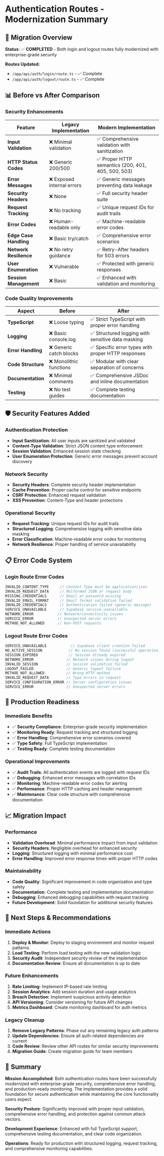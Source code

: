 # Authentication Routes - Modernization Summary

## 🔄 Migration Overview

**Status**: ✅ **COMPLETED** - Both login and logout routes fully modernized with enterprise-grade security

**Routes Updated:**
- `/app/api/auth/login/route.ts` - ✅ Complete
- `/app/api/auth/logout/route.ts` - ✅ Complete

## 📊 Before vs After Comparison

### Security Enhancements

| Feature | Legacy Implementation | Modern Implementation |
|---------|----------------------|----------------------|
| **Input Validation** | ❌ Minimal validation | ✅ Comprehensive validation with sanitization |
| **HTTP Status Codes** | ❌ Generic 200/500 | ✅ Proper HTTP semantics (200, 401, 405, 500, 503) |
| **Error Messages** | ❌ Exposed internal errors | ✅ Generic messages preventing data leakage |
| **Security Headers** | ❌ None | ✅ Full security header suite |
| **Request Tracking** | ❌ No tracking | ✅ Unique request IDs for audit trails |
| **Error Codes** | ❌ Human-readable only | ✅ Machine-readable error codes |
| **Edge Case Handling** | ❌ Basic try/catch | ✅ Comprehensive error scenarios |
| **Network Resilience** | ❌ No retry guidance | ✅ Retry-After headers for 503 errors |
| **User Enumeration** | ❌ Vulnerable | ✅ Protected with generic responses |
| **Session Management** | ❌ Basic | ✅ Enhanced with validation and monitoring |

### Code Quality Improvements

| Aspect | Before | After |
|--------|--------|-------|
| **TypeScript** | ❌ Loose typing | ✅ Strict TypeScript with proper error handling |
| **Logging** | ❌ Basic console.log | ✅ Structured logging with sensitive data masking |
| **Error Handling** | ❌ Generic catch blocks | ✅ Specific error types with proper HTTP responses |
| **Code Structure** | ❌ Monolithic functions | ✅ Modular with clear separation of concerns |
| **Documentation** | ❌ Minimal comments | ✅ Comprehensive JSDoc and inline documentation |
| **Testing** | ❌ No test guides | ✅ Complete testing documentation |

## 🛡️ Security Features Added

### Authentication Protection
- **Input Sanitization**: All user inputs are sanitized and validated
- **Content-Type Validation**: Strict JSON content type enforcement
- **Session Validation**: Enhanced session state checking
- **User Enumeration Protection**: Generic error messages prevent account discovery

### Network Security
- **Security Headers**: Complete security header implementation
- **Cache Prevention**: Proper cache control for sensitive endpoints
- **CSRF Protection**: Enhanced request validation
- **XSS Prevention**: Content-Type and header protections

### Operational Security
- **Request Tracking**: Unique request IDs for audit trails
- **Structured Logging**: Comprehensive logging with sensitive data masking
- **Error Classification**: Machine-readable error codes for monitoring
- **Network Resilience**: Proper handling of service unavailability

## 📋 Error Code System

### Login Route Error Codes
```javascript
INVALID_CONTENT_TYPE     // Content-Type must be application/json
INVALID_REQUEST_DATA     // Malformed JSON or request body
MISSING_CREDENTIALS      // Email or password missing
INVALID_EMAIL_FORMAT     // Email format validation failed
INVALID_CREDENTIALS      // Authentication failed (generic message)
SERVICE_UNAVAILABLE      // Supabase service unavailable
NETWORK_ERROR           // Network/connectivity issues
SERVICE_ERROR           // Unexpected server errors
METHOD_NOT_ALLOWED      // Non-POST requests
```

### Logout Route Error Codes
```javascript
SERVICE_UNAVAILABLE           // Supabase client creation failed
NO_ACTIVE_SESSION            // No session found (successful operation)
SESSION_EXPIRED              // Session already expired
NETWORK_ERROR               // Network issues during logout
INVALID_SESSION             // Session validation failed
LOGOUT_FAILED               // Generic logout failure
METHOD_NOT_ALLOWED          // Wrong HTTP method
INVALID_REQUEST_DATA        // Type errors in request
SERVICE_CONFIGURATION_ERROR // Server configuration issues
SERVICE_ERROR               // Unexpected server errors
```

## 🎯 Production Readiness

### Immediate Benefits
- ✅ **Security Compliance**: Enterprise-grade security implementation
- ✅ **Monitoring Ready**: Request tracking and structured logging
- ✅ **Error Handling**: Comprehensive error scenarios covered
- ✅ **Type Safety**: Full TypeScript implementation
- ✅ **Testing Ready**: Complete testing documentation

### Operational Improvements
- ✅ **Audit Trails**: All authentication events are logged with request IDs
- ✅ **Debugging**: Enhanced error messages with correlation IDs
- ✅ **Monitoring**: Machine-readable error codes for alerting
- ✅ **Performance**: Proper HTTP caching and header management
- ✅ **Maintenance**: Clear code structure with comprehensive documentation

## 📈 Migration Impact

### Performance
- **Validation Overhead**: Minimal performance impact from input validation
- **Security Headers**: Negligible overhead for enhanced security
- **Logging**: Structured logging with minimal performance cost
- **Error Handling**: Improved error response times with proper HTTP codes

### Maintainability
- **Code Quality**: Significant improvement in code organization and type safety
- **Documentation**: Complete testing and implementation documentation
- **Debugging**: Enhanced debugging capabilities with request tracking
- **Future Development**: Solid foundation for additional security features

## 🔮 Next Steps & Recommendations

### Immediate Actions
1. **Deploy & Monitor**: Deploy to staging environment and monitor request patterns
2. **Load Testing**: Perform load testing with the new validation logic
3. **Security Audit**: Independent security review of the implementation
4. **Documentation Review**: Ensure all documentation is up to date

### Future Enhancements
1. **Rate Limiting**: Implement IP-based rate limiting
2. **Session Analytics**: Add session duration and usage analytics  
3. **Breach Detection**: Implement suspicious activity detection
4. **API Versioning**: Consider versioning for future API changes
5. **Metrics Dashboard**: Create monitoring dashboard for auth metrics

### Legacy Cleanup
1. **Remove Legacy Patterns**: Phase out any remaining legacy auth patterns
2. **Update Dependencies**: Ensure all auth-related dependencies are current
3. **Code Review**: Review other API routes for similar security improvements
4. **Migration Guide**: Create migration guide for team members

## 🎉 Summary

**Mission Accomplished**: Both authentication routes have been successfully modernized with enterprise-grade security, comprehensive error handling, and production-ready monitoring. The implementation provides a solid foundation for secure authentication while maintaining the core functionality users expect.

**Security Posture**: Significantly improved with proper input validation, comprehensive error handling, and protection against common attack vectors.

**Development Experience**: Enhanced with full TypeScript support, comprehensive testing documentation, and clear code organization.

**Operations**: Ready for production with structured logging, request tracking, and comprehensive monitoring capabilities.